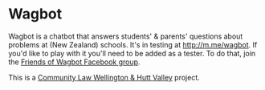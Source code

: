 # Wagbot

Wagbot is a chatbot that answers students' & parents' questions about problems at (New Zealand) schools. It's in testing at http://m.me/wagbot. If you'd like to play with it you'll need to be added as a tester. To do that, join the [Friends of Wagbot Facebook group](https://www.facebook.com/groups/friendsofwagbot/).

This is a [Community Law Wellington & Hutt Valley](http://communitylaw.org.nz) project. 
